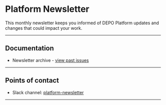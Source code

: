 # **Platform Newsletter**

This monthly newsletter keeps you informed of DEPO Platform updates and changes that could impact your work. 

------

## Documentation

* Newsletter archive - [view past issues](https://github.com/department-of-veterans-affairs/va.gov-team/blob/master/platform/platform-newsletter/archive.md)

------

## Points of contact

* Slack channel: [platform-newsletter](https://dsva.slack.com/archives/C0126N46NLS)

------




